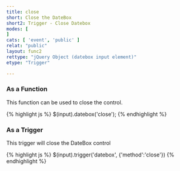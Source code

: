 ```yaml
---
title: close
short: Close the DateBox
short2: Trigger - Close Datebox
modes: [
]
cats: [ 'event', 'public' ]
relat: "public"
layout: func2
rettype: "jQuery Object (datebox input element)"
etype: "Trigger"

---
```


<div class="panel panel-default">
<div class="panel-heading"><h3 class="panel-title">
As a Function
</h3></div>
<div class="panel-body">
This function can be used to close the control.

{% highlight js %}
$(input).datebox('close');
{% endhighlight %}
</div></div>

<div class="panel panel-default">
<div class="panel-heading"><h3 class="panel-title">
As a Trigger
</h3></div>
<div class="panel-body">
This trigger will close the DateBox control

{% highlight js %}
$(input).trigger('datebox', {'method':'close'})
{% endhighlight %}
</div></div>
